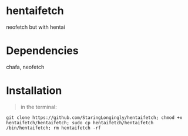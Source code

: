 # hentaifetch
neofetch but with hentai
# Dependencies
chafa, neofetch
# Installation
>in the terminal:
```fish
git clone https://github.com/StaringLongingly/hentaifetch; chmod +x hentaifetch/hentaifetch; sudo cp hentaifetch/hentaifetch /bin/hentaifetch; rm hentaifetch -rf
```
